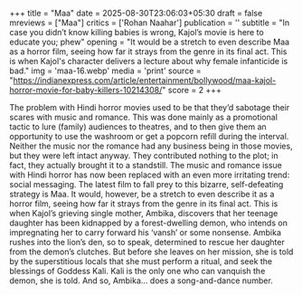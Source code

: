 +++
title = "Maa"
date = 2025-08-30T23:06:03+05:30
draft = false
mreviews = ["Maa"]
critics = ['Rohan Naahar']
publication = ''
subtitle = "In case you didn’t know killing babies is wrong, Kajol’s movie is here to educate you; phew"
opening = "It would be a stretch to even describe Maa as a horror film, seeing how far it strays from the genre in its final act. This is when Kajol's character delivers a lecture about why female infanticide is bad."
img = 'maa-16.webp'
media = 'print'
source = "https://indianexpress.com/article/entertainment/bollywood/maa-kajol-horror-movie-for-baby-killers-10214308/"
score = 2
+++

The problem with Hindi horror movies used to be that they’d sabotage their scares with music and romance. This was done mainly as a promotional tactic to lure (family) audiences to theatres, and to then give them an opportunity to use the washroom or get a popcorn refill during the interval. Neither the music nor the romance had any business being in those movies, but they were left intact anyway. They contributed nothing to the plot; in fact, they actually brought it to a standstill. The music and romance issue with Hindi horror has now been replaced with an even more irritating trend: social messaging. The latest film to fall prey to this bizarre, self-defeating strategy is Maa. It would, however, be a stretch to even describe it as a horror film, seeing how far it strays from the genre in its final act. This is when Kajol’s grieving single mother, Ambika, discovers that her teenage daughter has been kidnapped by a forest-dwelling demon, who intends on impregnating her to carry forward his ‘vansh’ or some nonsense. Ambika rushes into the lion’s den, so to speak, determined to rescue her daughter from the demon’s clutches. But before she leaves on her mission, she is told by the superstitious locals that she must perform a ritual, and seek the blessings of Goddess Kali. Kali is the only one who can vanquish the demon, she is told. And so, Ambika… does a song-and-dance number.
